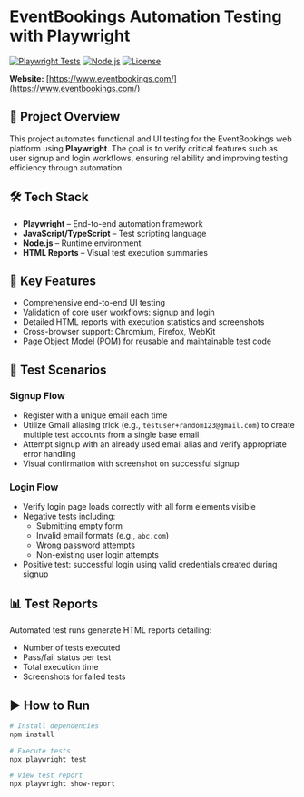 # EventBookings Automation Testing with Playwright

[![Playwright Tests](https://github.com/yourusername/eventbookings-tests/actions/workflows/playwright.yml/badge.svg)](https://github.com/yourusername/eventbookings-tests/actions/workflows/playwright.yml)
[![Node.js](https://img.shields.io/badge/node.js-v18.x-green.svg)](https://nodejs.org/)
[![License](https://img.shields.io/badge/license-MIT-blue.svg)](LICENSE)

**Website:** [https://www.eventbookings.com/](https://www.eventbookings.com/)

## 📌 Project Overview
This project automates functional and UI testing for the EventBookings web platform using **Playwright**. The goal is to verify critical features such as user signup and login workflows, ensuring reliability and improving testing efficiency through automation.

## 🛠 Tech Stack
- **Playwright** – End-to-end automation framework  
- **JavaScript/TypeScript** – Test scripting language  
- **Node.js** – Runtime environment  
- **HTML Reports** – Visual test execution summaries  

## 🚀 Key Features
- Comprehensive end-to-end UI testing  
- Validation of core user workflows: signup and login  
- Detailed HTML reports with execution statistics and screenshots  
- Cross-browser support: Chromium, Firefox, WebKit  
- Page Object Model (POM) for reusable and maintainable test code  

## 📂 Test Scenarios

### Signup Flow
- Register with a unique email each time  
- Utilize Gmail aliasing trick (e.g., `testuser+random123@gmail.com`) to create multiple test accounts from a single base email  
- Attempt signup with an already used email alias and verify appropriate error handling  
- Visual confirmation with screenshot on successful signup  

### Login Flow
- Verify login page loads correctly with all form elements visible  
- Negative tests including:  
  - Submitting empty form  
  - Invalid email formats (e.g., `abc.com`)  
  - Wrong password attempts  
  - Non-existing user login attempts  
- Positive test: successful login using valid credentials created during signup  

## 📊 Test Reports
Automated test runs generate HTML reports detailing:  
- Number of tests executed  
- Pass/fail status per test  
- Total execution time  
- Screenshots for failed tests  

## ▶️ How to Run
```bash
# Install dependencies
npm install

# Execute tests
npx playwright test

# View test report
npx playwright show-report
